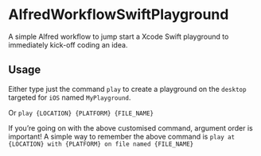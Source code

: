 # AlfredWorkflowSwiftPlayground
A simple Alfred workflow to jump start a Xcode Swift playground to immediately kick-off coding an idea.

## Usage
Either type just the command `play` to create a playground on the `desktop` targeted for `iOS` named `MyPlayground`.

Or `play {LOCATION} {PLATFORM} {FILE_NAME}`

If you’re going on with the above customised command, argument order is important! A simple way to remember the above command is `play at {LOCATION} with {PLATFORM} on file named {FILE_NAME}`
